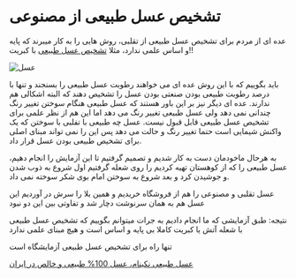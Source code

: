 # تشخیص عسل طبیعی از مصنوعی
عده ای از مردم برای تشخیص عسل طبیعی از تقلبی، روش هایی را به کار میبرند که پایه و اساس علمی ندارد، مثلا [تشخیص عسل طبیعی](https://asaleniknam.com/) با کبریت!! 

![عسل](https://asaleniknam.com/wp-content/uploads/2017/03/Milk-and-Honey.jpg)

باید بگوییم که با این روش عده ای می خواهند رطوبت عسل طبیعی را بسنجند و تنها با درصد رطوبت طبیعی بودن صنعتی بودن عسل را تشخیص دهند که البته اشکالی هم ندارند.
عده ای دیگر نیز بر این باور هستند که عسل طبیعی هنگام سوختن تغییر رنگ چندانی نمی دهد ولی عسل طبیعی تغییر رنگ می دهد اما این هم از نظر علمی برای تشخیص عسل طبیعی قابل قبول نیست. عسل چه طبیعی با تفلبی با سوختن که یک واکنش شیمایی است حتما تغییر رنگ و حالت می دهد پس این را نمی تواند مبنای اصلی  برای تشخیص طبیعی بودن عسل قرار داد.

به هرحال ماخودمان دست به کار شدیم و تصمیم گرفتیم تا این آزمایش را انجام دهیم، عسل طبیعی را که از کوهستان تهیه کردیم را روی شعله گرفتیم اول شروع به ذوب شدن و جوشیدن کرد و بعد شروع به سوختن امام بوی شکر سوخته نمی داد.

عسل تقلبی و مصنوعی را هم از فروشگاه خریدیم و همین بلا را سرش در آوردیم این عسل هم به همان سرنوشت دچار شد و تفاوتی بین این دو نبود

نتیجه:
طبق آزمایشی که ما انجام دادیم به جرات میتوانم بگوییم که تشخیص عسل طبیعی با شعله آتش یا کبریت کاملا بی پایه و اساس است و هیچ مبنای علمی ندارد

تنها راه برای تشخیص عسل طبیعی آزمایشگاه است

[عسل طبیعی نکینام، عسل 100% طبیعی و خالص در ایران](https://asaleniknam.com/)
